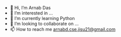 - 👋 Hi, I’m Arnab Das
- 👀 I’m interested in ...
- 🌱 I’m currently learning Python
- 💞️ I’m looking to collaborate on ...
- 📫 How to reach me arnabd.cse.jisu21@gmail.com

<!---
Arnab-lit/Arnab-lit is a ✨ special ✨ repository because its `README.md` (this file) appears on your GitHub profile.
You can click the Preview link to take a look at your changes.
--->
